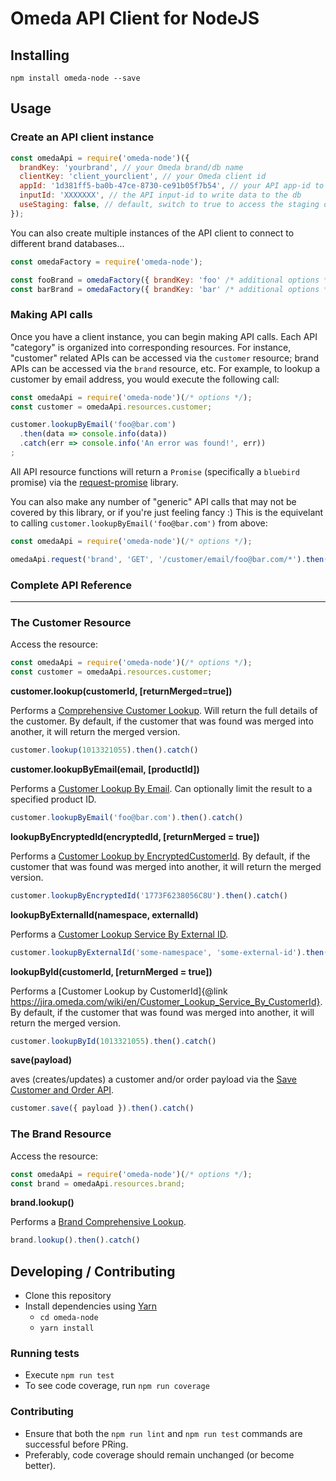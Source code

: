 # Omeda API Client for NodeJS
## Installing
`npm install omeda-node --save`
## Usage
### Create an API client instance
```js
const omedaApi = require('omeda-node')({
  brandKey: 'yourbrand', // your Omeda brand/db name
  clientKey: 'client_yourclient', // your Omeda client id
  appId: '1d381ff5-ba0b-47ce-8730-ce91b05f7b54', // your API app-id to access the brand
  inputId: 'XXXXXXX', // the API input-id to write data to the db
  useStaging: false, // default, switch to true to access the staging db
});
```
You can also create multiple instances of the API client to connect to different brand databases...
```js
const omedaFactory = require('omeda-node');

const fooBrand = omedaFactory({ brandKey: 'foo' /* additional options */ });
const barBrand = omedaFactory({ brandKey: 'bar' /* additional options */ });
```
### Making API calls
Once you have a client instance, you can begin making API calls. Each API "category" is organized into corresponding resources. For instance, "customer" related APIs can be accessed via the `customer` resource; brand APIs can be accessed via the `brand` resource, etc.
For example, to lookup a customer by email address, you would execute the following call:
```js
const omedaApi = require('omeda-node')(/* options */);
const customer = omedaApi.resources.customer;

customer.lookupByEmail('foo@bar.com')
  .then(data => console.info(data))
  .catch(err => console.info('An error was found!', err))
;
```
All API resource functions will return a `Promise` (specifically a `bluebird` promise) via the [request-promise](https://github.com/request/request-promise) library.

You can also make any number of "generic" API calls that may not be covered by this library, or if you're just feeling fancy :) This is the equivelant to calling `customer.lookupByEmail('foo@bar.com')` from above:
```js
const omedaApi = require('omeda-node')(/* options */);

omedaApi.request('brand', 'GET', '/customer/email/foo@bar.com/*').then(/* ... */);
```

### Complete API Reference
---
### The Customer Resource
Access the resource:
```js
const omedaApi = require('omeda-node')(/* options */);
const customer = omedaApi.resources.customer;
```

**customer.lookup(customerId, [returnMerged=true])**

Performs a [Comprehensive Customer Lookup](https://jira.omeda.com/wiki/en/Customer_Comprehensive_Lookup_Service).
Will return the full details of the customer.
By default, if the customer that was found was merged into another, it will return the merged version.
```js
customer.lookup(1013321055).then().catch()
```

**customer.lookupByEmail(email, [productId])**

Performs a [Customer Lookup By Email](https://jira.omeda.com/wiki/en/Customer_Lookup_Service_By_Email). Can optionally limit the result to a specified product ID.
```js
customer.lookupByEmail('foo@bar.com').then().catch()
```

**lookupByEncryptedId(encryptedId, [returnMerged = true])**

Performs a [Customer Lookup by EncryptedCustomerId](https://jira.omeda.com/wiki/en/Customer_Lookup_Service_By_EncryptedCustomerId).
By default, if the customer that was found was merged into another, it will return the merged version.
```js
customer.lookupByEncryptedId('1773F6238056C8U').then().catch()
```

**lookupByExternalId(namespace, externalId)**

Performs a [Customer Lookup Service By External ID](https://jira.omeda.com/wiki/en/Customer_Lookup_Service_By_External_ID).
```js
customer.lookupByExternalId('some-namespace', 'some-external-id').then().catch()
```

**lookupById(customerId, [returnMerged = true])**

Performs a [Customer Lookup by CustomerId]{@link https://jira.omeda.com/wiki/en/Customer_Lookup_Service_By_CustomerId}.
By default, if the customer that was found was merged into another, it will return the merged version.
```js
customer.lookupById(1013321055).then().catch()
```

**save(payload)**

aves (creates/updates) a customer and/or order payload via the [Save Customer and Order API](https://jira.omeda.com/wiki/en/Save_Customer_and_Order_API).
```js
customer.save({ payload }).then().catch()
```

### The Brand Resource
Access the resource:
```js
const omedaApi = require('omeda-node')(/* options */);
const brand = omedaApi.resources.brand;
```

**brand.lookup()**

Performs a [Brand Comprehensive Lookup](https://jira.omeda.com/wiki/en/Brand_Comprehensive_Lookup_Service).
```js
brand.lookup().then().catch()
```

## Developing / Contributing
- Clone this repository
- Install dependencies using [Yarn](https://yarnpkg.com/en/)
  - `cd omeda-node`
  - `yarn install`
### Running tests
- Execute `npm run test`
- To see code coverage, run `npm run coverage`
### Contributing
- Ensure that both the `npm run lint` and `npm run test` commands are successful before PRing.
- Preferably, code coverage should remain unchanged (or become better).

